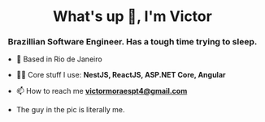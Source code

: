 <h1 align="center">What's up 👋, I'm Victor</h1>
<h3 align="center">Brazillian Software Engineer. Has a tough time trying to sleep.</h3>

- 🔭 Based in Rio de Janeiro

- 👨‍💻 Core stuff I use:  **NestJS, ReactJS, ASP.NET Core, Angular**

- 📫 How to reach me **victormoraespt4@gmail.com**

- The guy in the pic is literally me.
